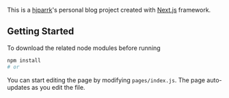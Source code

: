 This is a [hjparrk](https://github.com/hjparrk)'s personal blog project created with [Next.js](https://nextjs.org/) framework.

## Getting Started

To download the related node modules before running

```bash
npm install
# or
```

You can start editing the page by modifying `pages/index.js`. The page auto-updates as you edit the file.
